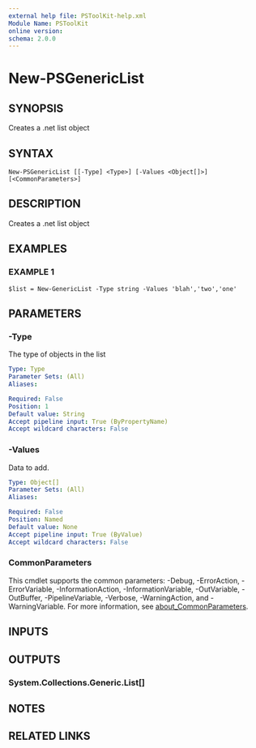 ```yaml
---
external help file: PSToolKit-help.xml
Module Name: PSToolKit
online version:
schema: 2.0.0
---
```


# New-PSGenericList

## SYNOPSIS
Creates a .net list object

## SYNTAX

```
New-PSGenericList [[-Type] <Type>] [-Values <Object[]>] [<CommonParameters>]
```

## DESCRIPTION
Creates a .net list object

## EXAMPLES

### EXAMPLE 1
```
$list = New-GenericList -Type string -Values 'blah','two','one'
```

## PARAMETERS

### -Type
The type of objects in the list

```yaml
Type: Type
Parameter Sets: (All)
Aliases:

Required: False
Position: 1
Default value: String
Accept pipeline input: True (ByPropertyName)
Accept wildcard characters: False
```

### -Values
Data to add.

```yaml
Type: Object[]
Parameter Sets: (All)
Aliases:

Required: False
Position: Named
Default value: None
Accept pipeline input: True (ByValue)
Accept wildcard characters: False
```

### CommonParameters
This cmdlet supports the common parameters: -Debug, -ErrorAction, -ErrorVariable, -InformationAction, -InformationVariable, -OutVariable, -OutBuffer, -PipelineVariable, -Verbose, -WarningAction, and -WarningVariable. For more information, see [about_CommonParameters](http://go.microsoft.com/fwlink/?LinkID=113216).

## INPUTS

## OUTPUTS

### System.Collections.Generic.List[<type>]
## NOTES

## RELATED LINKS
